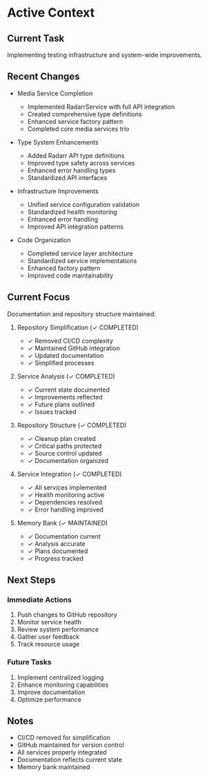 # Active Context

## Current Task
Implementing testing infrastructure and system-wide improvements.

## Recent Changes
- Media Service Completion
  * Implemented RadarrService with full API integration
  * Created comprehensive type definitions
  * Enhanced service factory pattern
  * Completed core media services trio

- Type System Enhancements
  * Added Radarr API type definitions
  * Improved type safety across services
  * Enhanced error handling types
  * Standardized API interfaces

- Infrastructure Improvements
  * Unified service configuration validation
  * Standardized health monitoring
  * Enhanced error handling
  * Improved API integration patterns

- Code Organization
  * Completed service layer architecture
  * Standardized service implementations
  * Enhanced factory pattern
  * Improved code maintainability

## Current Focus
Documentation and repository structure maintained:

1. Repository Simplification (✓ COMPLETED)
   - ✓ Removed CI/CD complexity
   - ✓ Maintained GitHub integration
   - ✓ Updated documentation
   - ✓ Simplified processes

2. Service Analysis (✓ COMPLETED)
   - ✓ Current state documented
   - ✓ Improvements reflected
   - ✓ Future plans outlined
   - ✓ Issues tracked

3. Repository Structure (✓ COMPLETED)
   - ✓ Cleanup plan created
   - ✓ Critical paths protected
   - ✓ Source control updated
   - ✓ Documentation organized

4. Service Integration (✓ COMPLETED)
   - ✓ All services implemented
   - ✓ Health monitoring active
   - ✓ Dependencies resolved
   - ✓ Error handling improved

5. Memory Bank (✓ MAINTAINED)
   - ✓ Documentation current
   - ✓ Analysis accurate
   - ✓ Plans documented
   - ✓ Progress tracked

## Next Steps

### Immediate Actions
1. Push changes to GitHub repository
2. Monitor service health
3. Review system performance
4. Gather user feedback
5. Track resource usage

### Future Tasks
1. Implement centralized logging
2. Enhance monitoring capabilities
3. Improve documentation
4. Optimize performance

## Notes
- CI/CD removed for simplification
- GitHub maintained for version control
- All services properly integrated
- Documentation reflects current state
- Memory bank maintained